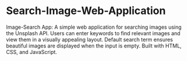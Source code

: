 # Search-Image-Web-Application
Image-Search App: A simple web application for searching images using the Unsplash API. Users can enter keywords to find relevant images and view them in a visually appealing layout. Default search term ensures beautiful images are displayed when the input is empty. Built with HTML, CSS, and JavaScript.
